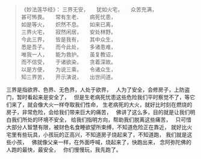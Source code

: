 > 《妙法莲华经》：
> 三界无安，　　犹如火宅，　　众苦充满，  
> 甚可怖畏。　　常有生老、　　病死忧患，  
> 如是等火，　　炽然不息。　　如来已离，  
> 三界火宅，　　寂然闲居，　　安处林野。  
> 今此三界，　　皆是我有，　　其中众生，  
> 悉是吾子。　　而今此处，　　多诸患难，  
> 唯我一人，　　能为救护。　　虽复教诏，  
> 而不信受，　　于诸欲染，　　贪着深故。  
> 以是方便，　　为说三乘，　　令诸众生，  
> 知三界苦，　　开示演说，　　出世间道。

三界是指欲界、色界、无色界，人处于欲界，
&nbsp;
人为了安全，会修房子，上防盗门，暂时看起来是安全了，
&nbsp;
但是生老病死忧患这些危险我们平时察觉不了，等它们来了，就会像大火一样夺取我们性命，
生老病死的大火，就好比时刻在燃烧的房子，非常危险，会给我们带来巨大的痛苦，
&nbsp;
佛讲了这么多，目的就是让我们明白我们所处的环境不安全，
给我们指明方向，帮助我们脱离这些痛苦，
&nbsp;
只可惜大部分人智慧有限，被财色名食睡欲望所束缚，不知道危险正在靠近，
就好比火宅里有些玩具，小孩玩的正高兴，不知道房子烧起来了，不知道跑，
我们就是这些小孩，
&nbsp;
佛就像父亲一样，在外面呼喊，烧起来了，快跑出来，
念阿弥陀佛的人跑的最快，最安全，
&nbsp;
你们慢慢玩，我先跑了。

